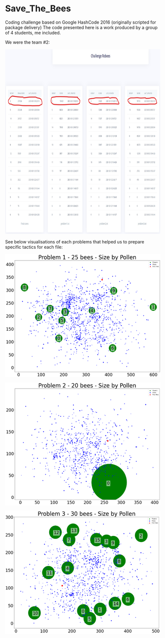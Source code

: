 # Save_The_Bees
Coding challenge based on Google HashCode 2016 (originally scripted for package delivery)
The code presented here is a work produced by a group of 4 students, me included.

We were the team #2:
<p align="center">
    <img src="Images/Extended period Scoreboard - Robees Challenge.jpg" alt="Scoreboard" height=600 >
</p>


See below visualisations of each problems that helped us to prepare specific tactics for each file:
<p align="center">
    <img src="Images/Map - Problem 1.PNG" alt="Problem 1 - Pollen is scarce" height=400 >
</p>

<p align="center">
    <img src="Images/Map - Problem 2.PNG" alt="Problem 2 - A unique flower" height=400 >
</p>

<p align="center">
    <img src="Images/Map - Problem 3.PNG" alt="Problem 3 - Lots of resources" height=400 >
</p>
